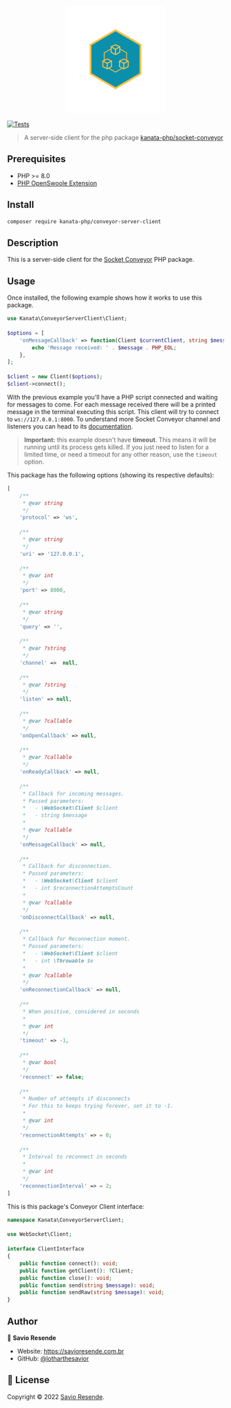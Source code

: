 <p align="center">
<img height="250" src="./imgs/logo.svg"/>
</p>

<p>
  <!-- badges -->
    <a href="https://github.com/kanata-php/conveyor-server-client/actions/workflows/php.yml"><img src="https://github.com/kanata-php/conveyor-server-client/actions/workflows/php.yml/badge.svg" alt="Tests"></a>
</p>


> A server-side client for the php package [kanata-php/socket-conveyor](https://socketconveyor.com)

## Prerequisites

- PHP >= 8.0
- [PHP OpenSwoole Extension](https://openswoole.com/)

## Install

```sh
composer require kanata-php/conveyor-server-client
```

## Description

This is a server-side client for the [Socket Conveyor](https://socketconveyor.com) PHP package.

## Usage

Once installed, the following example shows how it works to use this package.

```php
use Kanata\ConveyorServerClient\Client;

$options = [
    'onMessageCallback' => function(Client $currentClient, string $message) {
        echo 'Message received: ' . $message . PHP_EOL;
    },
];

$client = new Client($options);
$client->connect();
```

With the previous example you'll have a PHP script connected and waiting for messages to come. For each message received there will be a printed message in the terminal executing this script. This client will try to connect to `ws://127.0.0.1:8000`. To understand more Socket Conveyor channel and listeners you can head to its [documentation](https://socketconveyor.com).

> **Important:** this example doesn't have **timeout**. This means it will be running until its process gets killed. If you just need to listen for a limited time, or need a timeout for any other reason, use the `timeout` option.

This package has the following options (showing its respective defaults):

```php
[
    /**
     * @var string
     */
    'protocol' => 'ws',
    
    /**
     * @var string
     */
    'uri' => '127.0.0.1',
    
    /**
     * @var int
     */
    'port' => 8000,
    
    /**
     * @var string
     */
    'query' => '',
    
    /**
     * @var ?string
     */
    'channel' =>  null,
    
    /**
     * @var ?string
     */
    'listen' => null,
    
    /**
     * @var ?callable
     */
    'onOpenCallback' => null,
    
    /**
     * @var ?callable
     */
    'onReadyCallback' => null,
    
    /**
     * Callback for incoming messages.
     * Passed parameters:
     *   - \WebSocket\Client $client
     *   - string $message
     *
     * @var ?callable
     */
    'onMessageCallback' => null,
    
    /**
     * Callback for disconnection.
     * Passed parameters:
     *   - \WebSocket\Client $client
     *   - int $reconnectionAttemptsCount
     *
     * @var ?callable
     */
    'onDisconnectCallback' => null,
    
    /**
     * Callback for Reconnection moment.
     * Passed parameters:
     *   - \WebSocket\Client $client
     *   - int \Throwable $e
     *
     * @var ?callable
     */
    'onReconnectionCallback' => null,
    
    /**
     * When positive, considered in seconds
     *
     * @var int
     */
    'timeout' => -1,
    
    /**
     * @var bool
     */
    'reconnect' => false;
    
    /**
     * Number of attempts if disconnects
     * For this to keeps trying forever, set it to -1. 
     *
     * @var int
     */
    'reconnectionAttempts' => = 0;
    
    /**
     * Interval to reconnect in seconds 
     * 
     * @var int 
     */
    'reconnectionInterval' => = 2;
]
```

This is this package's Conveyor Client interface:

```php
namespace Kanata\ConveyorServerClient;

use WebSocket\Client;

interface ClientInterface
{
    public function connect(): void;
    public function getClient(): ?Client;
    public function close(): void;
    public function send(string $message): void;
    public function sendRaw(string $message): void;
}
```

## Author

👤 **Savio Resende**

* Website: https://savioresende.com.br
* GitHub: [@lotharthesavior](https://github.com/lotharthesavior)

## 📝 License

Copyright © 2022 [Savio Resende](https://github.com/lotharthesavior).
